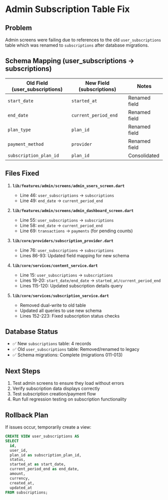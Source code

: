 # Admin Subscription Table Fix

## Problem
Admin screens were failing due to references to the old `user_subscriptions` table which was renamed to `subscriptions` after database migrations.

## Schema Mapping (user_subscriptions → subscriptions)
| Old Field (user_subscriptions) | New Field (subscriptions) | Notes |
|--------------------------------|---------------------------|--------|
| `start_date` | `started_at` | Renamed field |
| `end_date` | `current_period_end` | Renamed field |
| `plan_type` | `plan_id` | Renamed field |
| `payment_method` | `provider` | Renamed field |
| `subscription_plan_id` | `plan_id` | Consolidated |

## Files Fixed
1. **`lib/features/admin/screens/admin_users_screen.dart`**
   - Line 46: `user_subscriptions` → `subscriptions`
   - Line 49: `end_date` → `current_period_end`

2. **`lib/features/admin/screens/admin_dashboard_screen.dart`**
   - Line 55: `user_subscriptions` → `subscriptions`
   - Line 58: `end_date` → `current_period_end`
   - Line 69: `transactions` → `payments` (for pending counts)

3. **`lib/core/providers/subscription_provider.dart`**
   - Line 76: `user_subscriptions` → `subscriptions`
   - Lines 86-93: Updated field mapping for new schema

4. **`lib/core/services/content_service.dart`**
   - Line 15: `user_subscriptions` → `subscriptions`
   - Lines 19-20: `start_date/end_date` → `started_at/current_period_end`
   - Lines 115-120: Updated subscription details query

5. **`lib/core/services/subscription_service.dart`**
   - Removed dual-write to old table
   - Updated all queries to use new schema
   - Lines 152-223: Fixed subscription status checks

## Database Status
- ✅ New `subscriptions` table: 4 records
- ✅ Old `user_subscriptions` table: Removed/renamed to legacy
- ✅ Schema migrations: Complete (migrations 011-013)

## Next Steps
1. Test admin screens to ensure they load without errors
2. Verify subscription data displays correctly
3. Test subscription creation/payment flow
4. Run full regression testing on subscription functionality

## Rollback Plan
If issues occur, temporarily create a view:
```sql
CREATE VIEW user_subscriptions AS 
SELECT 
  id,
  user_id,
  plan_id as subscription_plan_id,
  status,
  started_at as start_date,
  current_period_end as end_date,
  amount,
  currency,
  created_at,
  updated_at
FROM subscriptions;
```
